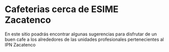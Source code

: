 # Cafeterias cerca de ESIME Zacatenco 

En este sitio poadrás encontrar algunas sugerencias para disfrutar de un buen cafe a los alrededores de las unidades profesionales pertenecientes al IPN  Zacatenco 
